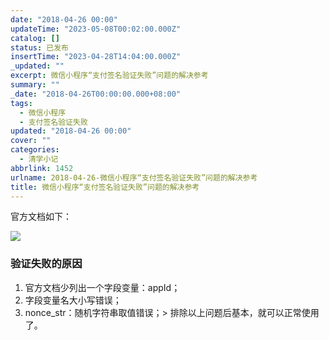 ```yaml
---
date: "2018-04-26 00:00"
updateTime: "2023-05-08T00:02:00.000Z"
catalog: []
status: 已发布
insertTime: "2023-04-28T14:04:00.000Z"
_updated: ""
excerpt: 微信小程序“支付签名验证失败”问题的解决参考
summary: ""
_date: "2018-04-26T00:00:00.000+08:00"
tags:
  - 微信小程序
  - 支付签名验证失败
updated: "2018-04-26 00:00"
cover: ""
categories:
  - 清学小记
abbrlink: 1452
urlname: 2018-04-26-微信小程序“支付签名验证失败”问题的解决参考
title: 微信小程序“支付签名验证失败”问题的解决参考
---
```


官方文档如下：

![](https://image.bmqy.net/upload/Fto5o-5ea0sNMlW_75VgGJCv2AcJ.jpg)

### 验证失败的原因

1. 官方文档少列出一个字段变量：appId；
2. 字段变量名大小写错误；
3. nonce_str：随机字符串取值错误；> 排除以上问题后基本，就可以正常使用了。

